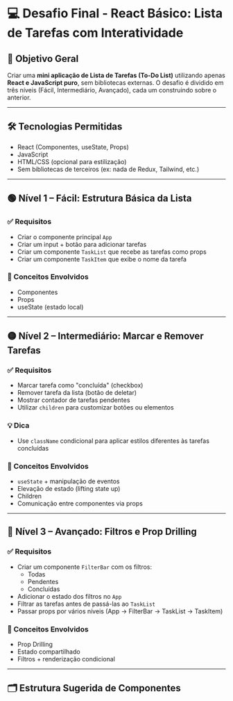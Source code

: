 # 💻 Desafio Final - React Básico: Lista de Tarefas com Interatividade

## 🎯 Objetivo Geral

Criar uma **mini aplicação de Lista de Tarefas (To-Do List)** utilizando apenas **React e JavaScript puro**, sem bibliotecas externas. O desafio é dividido em três níveis (Fácil, Intermediário, Avançado), cada um construindo sobre o anterior.

---

## 🛠 Tecnologias Permitidas

- React (Componentes, useState, Props)
- JavaScript
- HTML/CSS (opcional para estilização)
- Sem bibliotecas de terceiros (ex: nada de Redux, Tailwind, etc.)

---

## 🟢 Nível 1 – Fácil: Estrutura Básica da Lista

### ✅ Requisitos

- Criar o componente principal `App`
- Criar um input + botão para adicionar tarefas
- Criar um componente `TaskList` que recebe as tarefas como props
- Criar um componente `TaskItem` que exibe o nome da tarefa

### 🧠 Conceitos Envolvidos

- Componentes
- Props
- useState (estado local)

---

## 🟡 Nível 2 – Intermediário: Marcar e Remover Tarefas

### ✅ Requisitos

- Marcar tarefa como "concluída" (checkbox)
- Remover tarefa da lista (botão de deletar)
- Mostrar contador de tarefas pendentes
- Utilizar `children` para customizar botões ou elementos

### 💡 Dica

- Use `className` condicional para aplicar estilos diferentes às tarefas concluídas

### 🧠 Conceitos Envolvidos

- `useState` + manipulação de eventos
- Elevação de estado (lifting state up)
- Children
- Comunicação entre componentes via props

---

## 🔴 Nível 3 – Avançado: Filtros e Prop Drilling

### ✅ Requisitos

- Criar um componente `FilterBar` com os filtros:
  - Todas
  - Pendentes
  - Concluídas
- Adicionar o estado dos filtros no `App`
- Filtrar as tarefas antes de passá-las ao `TaskList`
- Passar props por vários níveis (App → FilterBar → TaskList → TaskItem)

### 🧠 Conceitos Envolvidos

- Prop Drilling
- Estado compartilhado
- Filtros + renderização condicional

---

## 🗂 Estrutura Sugerida de Componentes

